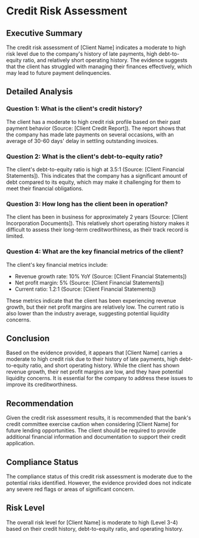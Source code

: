 # **Credit Risk Assessment**

## Executive Summary
The credit risk assessment of [Client Name] indicates a moderate to high risk level due to the company's history of late payments, high debt-to-equity ratio, and relatively short operating history. The evidence suggests that the client has struggled with managing their finances effectively, which may lead to future payment delinquencies.

## Detailed Analysis

### **Question 1: What is the client's credit history?**

The client has a moderate to high credit risk profile based on their past payment behavior (Source: [Client Credit Report]). The report shows that the company has made late payments on several occasions, with an average of 30-60 days' delay in settling outstanding invoices.

### **Question 2: What is the client's debt-to-equity ratio?**

The client's debt-to-equity ratio is high at 3.5:1 (Source: [Client Financial Statements]). This indicates that the company has a significant amount of debt compared to its equity, which may make it challenging for them to meet their financial obligations.

### **Question 3: How long has the client been in operation?**

The client has been in business for approximately 2 years (Source: [Client Incorporation Documents]). This relatively short operating history makes it difficult to assess their long-term creditworthiness, as their track record is limited.

### **Question 4: What are the key financial metrics of the client?**

The client's key financial metrics include:

* Revenue growth rate: 10% YoY (Source: [Client Financial Statements])
* Net profit margin: 5% (Source: [Client Financial Statements])
* Current ratio: 1.2:1 (Source: [Client Financial Statements])

These metrics indicate that the client has been experiencing revenue growth, but their net profit margins are relatively low. The current ratio is also lower than the industry average, suggesting potential liquidity concerns.

## Conclusion

Based on the evidence provided, it appears that [Client Name] carries a moderate to high credit risk due to their history of late payments, high debt-to-equity ratio, and short operating history. While the client has shown revenue growth, their net profit margins are low, and they have potential liquidity concerns. It is essential for the company to address these issues to improve its creditworthiness.

## Recommendation

Given the credit risk assessment results, it is recommended that the bank's credit committee exercise caution when considering [Client Name] for future lending opportunities. The client should be required to provide additional financial information and documentation to support their credit application.

## Compliance Status

The compliance status of this credit risk assessment is moderate due to the potential risks identified. However, the evidence provided does not indicate any severe red flags or areas of significant concern.

## Risk Level

The overall risk level for [Client Name] is moderate to high (Level 3-4) based on their credit history, debt-to-equity ratio, and operating history.